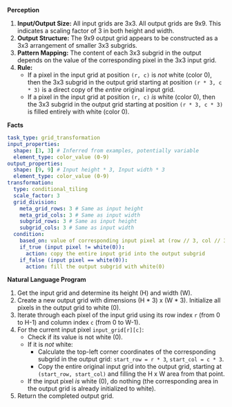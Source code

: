 **Perception**

1.  **Input/Output Size:** All input grids are 3x3. All output grids are 9x9. This indicates a scaling factor of 3 in both height and width.
2.  **Output Structure:** The 9x9 output grid appears to be constructed as a 3x3 arrangement of smaller 3x3 subgrids.
3.  **Pattern Mapping:** The content of each 3x3 subgrid in the output depends on the value of the corresponding pixel in the 3x3 input grid.
4.  **Rule:**
    *   If a pixel in the input grid at position `(r, c)` is *not* white (color 0), then the 3x3 subgrid in the output grid starting at position `(r * 3, c * 3)` is a direct copy of the *entire* original input grid.
    *   If a pixel in the input grid at position `(r, c)` *is* white (color 0), then the 3x3 subgrid in the output grid starting at position `(r * 3, c * 3)` is filled entirely with white (color 0).

**Facts**


```yaml
task_type: grid_transformation
input_properties:
  shape: [3, 3] # Inferred from examples, potentially variable
  element_type: color_value (0-9)
output_properties:
  shape: [9, 9] # Input height * 3, Input width * 3
  element_type: color_value (0-9)
transformation:
  type: conditional_tiling
  scale_factor: 3
  grid_division:
    meta_grid_rows: 3 # Same as input height
    meta_grid_cols: 3 # Same as input width
    subgrid_rows: 3 # Same as input height
    subgrid_cols: 3 # Same as input width
  condition:
    based_on: value of corresponding input pixel at (row // 3, col // 3)
    if_true (input pixel != white(0)):
      action: copy the entire input grid into the output subgrid
    if_false (input pixel == white(0)):
      action: fill the output subgrid with white(0)
```


**Natural Language Program**

1.  Get the input grid and determine its height (H) and width (W).
2.  Create a new output grid with dimensions (H \* 3) x (W \* 3). Initialize all pixels in the output grid to white (0).
3.  Iterate through each pixel of the input grid using its row index `r` (from 0 to H-1) and column index `c` (from 0 to W-1).
4.  For the current input pixel `input_grid[r][c]`:
    *   Check if its value is not white (0).
    *   If it is *not* white:
        *   Calculate the top-left corner coordinates of the corresponding subgrid in the output grid: `start_row = r * 3`, `start_col = c * 3`.
        *   Copy the entire original input grid into the output grid, starting at `(start_row, start_col)` and filling the H x W area from that point.
    *   If the input pixel *is* white (0), do nothing (the corresponding area in the output grid is already initialized to white).
5.  Return the completed output grid.